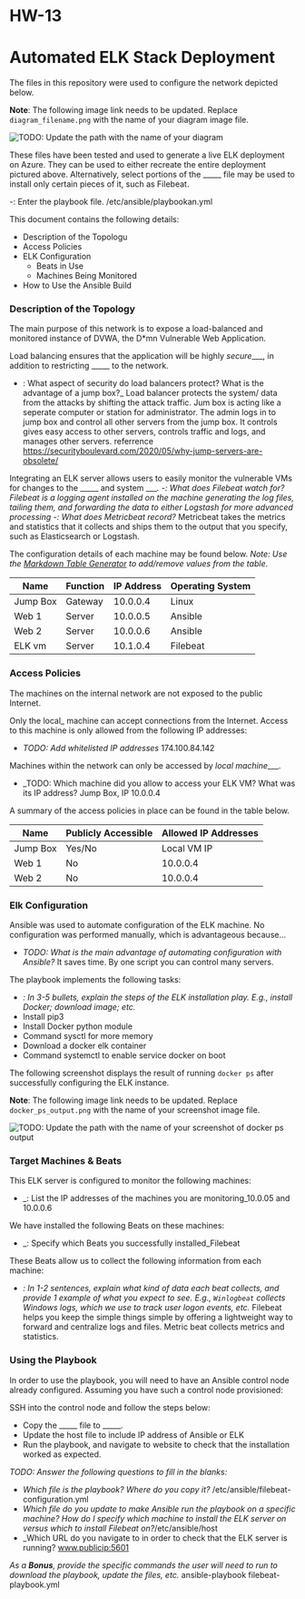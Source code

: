 # HW-13
# Automated ELK Stack Deployment

The files in this repository were used to configure the network depicted below.

**Note**: The following image link needs to be updated. Replace `diagram_filename.png` with the name of your diagram image file.  

![TODO: Update the path with the name of your diagram](Images/diagram_filename.png)

These files have been tested and used to generate a live ELK deployment on Azure. They can be used to either recreate the entire deployment pictured above. Alternatively, select portions of the _____ file may be used to install only certain pieces of it, such as Filebeat.

  -: Enter the playbook file. /etc/ansible/playbookan.yml

This document contains the following details:
- Description of the Topologu
- Access Policies
- ELK Configuration
  - Beats in Use
  - Machines Being Monitored
- How to Use the Ansible Build


### Description of the Topology

The main purpose of this network is to expose a load-balanced and monitored instance of DVWA, the D*mn Vulnerable Web Application.

Load balancing ensures that the application will be highly _secure____, in addition to restricting _____ to the network.
- : What aspect of security do load balancers protect? What is the advantage of a jump box?_ Load balancer protects the system/ data from the attacks by shifting the attack traffic. 
Jum box is acting like a seperate computer or station for administrator. The admin logs in to jump box and control all other servers from the jump box. It controls gives easy access to other servers, controls traffic and logs, and manages other servers. 
referrence https://securityboulevard.com/2020/05/why-jump-servers-are-obsolete/

Integrating an ELK server allows users to easily monitor the vulnerable VMs for changes to the _____ and system _____.
-: What does Filebeat watch for?_ Filebeat is a logging agent installed on the machine generating the log files, tailing them, and forwarding the data to either Logstash for more advanced processing
-: What does Metricbeat record?_ Metricbeat takes the metrics and statistics that it collects and ships them to the output that you specify, such as Elasticsearch or Logstash.

The configuration details of each machine may be found below.
_Note: Use the [Markdown Table Generator](http://www.tablesgenerator.com/markdown_tables) to add/remove values from the table_.

| Name     | Function | IP Address | Operating System |
|----------|----------|------------|------------------|
| Jump Box | Gateway  | 10.0.0.4   | Linux            |
| Web 1    |Server    | 10.0.0.5   | Ansible          |
| Web 2    |Server    | 10.0.0.6   |Ansible           |
| ELK vm   |Server    | 10.1.0.4   | Filebeat         |

### Access Policies

The machines on the internal network are not exposed to the public Internet. 

Only the local_ machine can accept connections from the Internet. Access to this machine is only allowed from the following IP addresses:
- _TODO: Add whitelisted IP addresses_ 174.100.84.142

Machines within the network can only be accessed by _local machine____.
- _TODO: Which machine did you allow to access your ELK VM? What was its IP address? Jump Box, IP 10.0.0.4

A summary of the access policies in place can be found in the table below.

| Name     | Publicly Accessible | Allowed IP Addresses |
|----------|---------------------|----------------------|
| Jump Box | Yes/No              | Local VM IP          |
| Web 1    | No                  |   10.0.0.4           |
| Web 2    |       No            |   10.0.0.4           |

### Elk Configuration

Ansible was used to automate configuration of the ELK machine. No configuration was performed manually, which is advantageous because...
- _TODO: What is the main advantage of automating configuration with Ansible?_ It saves time. By one script you can control many servers.

The playbook implements the following tasks:
- _: In 3-5 bullets, explain the steps of the ELK installation play. E.g., install Docker; download image; etc._
- Install pip3
- Install Docker python module
- Command sysctl for more memory
- Download a docker elk container
- Command systemctl to enable service docker on boot

The following screenshot displays the result of running `docker ps` after successfully configuring the ELK instance.

**Note**: The following image link needs to be updated. Replace `docker_ps_output.png` with the name of your screenshot image file.  


![TODO: Update the path with the name of your screenshot of docker ps output](Images/docker_ps_output.png)

### Target Machines & Beats
This ELK server is configured to monitor the following machines:
- _: List the IP addresses of the machines you are monitoring_10.0.05 and 10.0.0.6

We have installed the following Beats on these machines:
- _: Specify which Beats you successfully installed_Filebeat

These Beats allow us to collect the following information from each machine:
- _: In 1-2 sentences, explain what kind of data each beat collects, and provide 1 example of what you expect to see. E.g., `Winlogbeat` collects Windows logs, which we use to track user logon events, etc._ Filebeat helps you keep the simple things simple by offering a lightweight way to forward and centralize logs and files. Metric beat collects metrics and statistics.

### Using the Playbook
In order to use the playbook, you will need to have an Ansible control node already configured. Assuming you have such a control node provisioned: 

SSH into the control node and follow the steps below:
- Copy the _____ file to _____.
- Update the host file to include IP address of Ansible or ELK
- Run the playbook, and navigate to website to check that the installation worked as expected.

_TODO: Answer the following questions to fill in the blanks:_
- _Which file is the playbook? Where do you copy it?_ /etc/ansible/filebeat-configuration.yml
- _Which file do you update to make Ansible run the playbook on a specific machine? How do I specify which machine to install the ELK server on versus which to install Filebeat on?_/etc/ansible/host
- _Which URL do you navigate to in order to check that the ELK server is running? www.publicip:5601

_As a **Bonus**, provide the specific commands the user will need to run to download the playbook, update the files, etc._ ansible-playbook filebeat-playbook.yml
